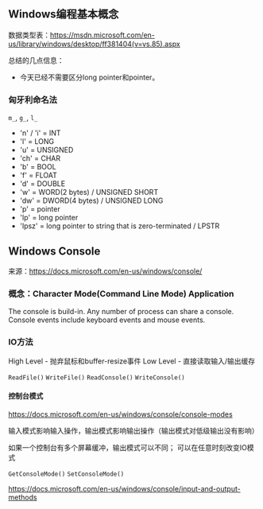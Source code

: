 ## Windows编程基本概念

数据类型表：https://msdn.microsoft.com/en-us/library/windows/desktop/ff381404(v=vs.85).aspx

总结的几点信息：

- 今天已经不需要区分long pointer和pointer。

### 匈牙利命名法

`m_`, `g_`, `l_`

- 'n' / 'i' = INT
- 'l' = LONG
- 'u' = UNSIGNED
- 'ch' = CHAR
- 'b' = BOOL
- 'f' = FLOAT
- 'd' = DOUBLE
- 'w' = WORD(2 bytes) / UNSIGNED SHORT
- 'dw' = DWORD(4 bytes) / UNSIGNED LONG
- 'p' = pointer
- 'lp' = long pointer
- 'lpsz' = long pointer to string that is zero-terminated / LPSTR

## Windows Console

来源：https://docs.microsoft.com/en-us/windows/console/

### 概念：Character Mode(Command Line Mode) Application

The console is build-in. Any number of process can share a console.
Console events include keyboard events and mouse events.

### IO方法

High Level -  抛弃鼠标和buffer-resize事件
Low Level - 直接读取输入/输出缓存

`ReadFile()` `WriteFile()` `ReadConsole()` `WriteConsole()`

#### 控制台模式

https://docs.microsoft.com/en-us/windows/console/console-modes

输入模式影响输入操作，输出模式影响输出操作（输出模式对低级输出没有影响）

如果一个控制台有多个屏幕缓冲，输出模式可以不同；
可以在任意时刻改变IO模式

`GetConsoleMode()` `SetConsoleMode()`

https://docs.microsoft.com/en-us/windows/console/input-and-output-methods
